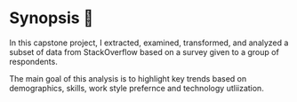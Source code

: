 
# Synopsis 🧭

In this capstone project, I extracted, examined, transformed, and analyzed a subset of data from StackOverflow based on a survey given to a group of respondents.
<br/>

The main goal of this analysis is to highlight key trends based on demographics, skills, work style prefernce and technology utliization.

